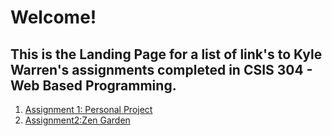 # Welcome!

## This is the Landing Page for a list of link's to Kyle Warren's assignments completed in CSIS 304 - Web Based Programming.

1. <a href = "./PersonalProject/home.html">Assignment 1: Personal Project</a>
2. <a href = "./zenGarden/index.html">Assignment2:Zen Garden</a>

